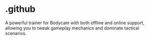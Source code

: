 # .github
A powerful trainer for Bodycam with both offline and online support, allowing you to tweak gameplay mechanics and dominate tactical scenarios.
